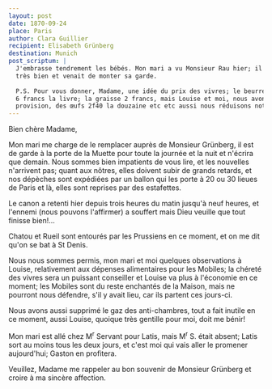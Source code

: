 ```yaml
---
layout: post
date: 1870-09-24
place: Paris
author: Clara Guillier
recipient: Elisabeth Grünberg
destination: Munich
post_scriptum: |
  J'embrasse tendrement les bébés. Mon mari a vu Monsieur Rau hier; il allait
  très bien et venait de monter sa garde.
  
  P.S. Pour vous donner, Madame, une idée du prix des vivres; le beurre vaut
  6 francs la livre; la graisse 2 francs, mais Louise et moi, nous avons notre
  provision, des œufs 2f40 la douzaine etc etc aussi nous réduisons notre ordinaire.
---
```


Bien chère Madame,

Mon mari me charge de le remplacer auprès de Monsieur Grünberg,
il est de garde à la porte de la Muette pour toute la journée
et la nuit et n'écrira que demain. Nous sommes bien impatients de vous lire,
et les nouvelles n'arrivent pas; quant aux nôtres, elles doivent subir de
grands retards, et nos dépèches sont expédiées par un ballon qui les porte à 20
ou 30 lieues de Paris et là, elles sont reprises par des estafettes.

Le canon a retenti hier depuis trois heures du matin jusqu'à neuf heures, et
l'ennemi (nous pouvons l'affirmer) a souffert mais Dieu veuille que tout
finisse bien!...

Chatou et Rueil sont entourés par les Prussiens en ce moment, et on me dit
qu'on se bat à St Denis.

Nous nous sommes permis, mon mari et moi quelques observations à Louise,
relativement aux dépenses alimentaires pour les Mobiles; la chéreté des vivres
sera un puissant conseiller et Louise va plus à l'économie en ce moment; les
Mobiles sont du reste enchantés de la Maison, mais ne pourront nous défendre,
s'il y avait lieu, car ils partent ces jours-ci.

Nous avons aussi supprimé le gaz des anti-chambres, tout a fait inutile en ce
moment, aussi Louise, quoique très gentille pour moi, doit me bénir!

Mon mari est allé chez M<sup>r</sup> Servant pour Latis, mais M<sup>r</sup> S. était absent; Latis
sort au moins tous les deux jours, et c'est moi qui vais aller le promener
aujourd'hui; Gaston en profitera.

Veuillez, Madame me rappeler au bon souvenir de Monsieur Grünberg et croire
à ma sincère affection.
